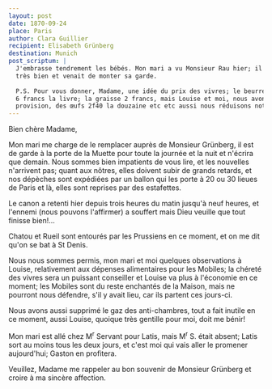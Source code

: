 ```yaml
---
layout: post
date: 1870-09-24
place: Paris
author: Clara Guillier
recipient: Elisabeth Grünberg
destination: Munich
post_scriptum: |
  J'embrasse tendrement les bébés. Mon mari a vu Monsieur Rau hier; il allait
  très bien et venait de monter sa garde.
  
  P.S. Pour vous donner, Madame, une idée du prix des vivres; le beurre vaut
  6 francs la livre; la graisse 2 francs, mais Louise et moi, nous avons notre
  provision, des œufs 2f40 la douzaine etc etc aussi nous réduisons notre ordinaire.
---
```


Bien chère Madame,

Mon mari me charge de le remplacer auprès de Monsieur Grünberg,
il est de garde à la porte de la Muette pour toute la journée
et la nuit et n'écrira que demain. Nous sommes bien impatients de vous lire,
et les nouvelles n'arrivent pas; quant aux nôtres, elles doivent subir de
grands retards, et nos dépèches sont expédiées par un ballon qui les porte à 20
ou 30 lieues de Paris et là, elles sont reprises par des estafettes.

Le canon a retenti hier depuis trois heures du matin jusqu'à neuf heures, et
l'ennemi (nous pouvons l'affirmer) a souffert mais Dieu veuille que tout
finisse bien!...

Chatou et Rueil sont entourés par les Prussiens en ce moment, et on me dit
qu'on se bat à St Denis.

Nous nous sommes permis, mon mari et moi quelques observations à Louise,
relativement aux dépenses alimentaires pour les Mobiles; la chéreté des vivres
sera un puissant conseiller et Louise va plus à l'économie en ce moment; les
Mobiles sont du reste enchantés de la Maison, mais ne pourront nous défendre,
s'il y avait lieu, car ils partent ces jours-ci.

Nous avons aussi supprimé le gaz des anti-chambres, tout a fait inutile en ce
moment, aussi Louise, quoique très gentille pour moi, doit me bénir!

Mon mari est allé chez M<sup>r</sup> Servant pour Latis, mais M<sup>r</sup> S. était absent; Latis
sort au moins tous les deux jours, et c'est moi qui vais aller le promener
aujourd'hui; Gaston en profitera.

Veuillez, Madame me rappeler au bon souvenir de Monsieur Grünberg et croire
à ma sincère affection.
